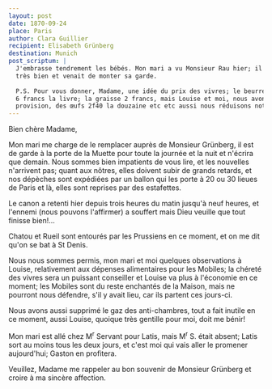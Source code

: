 ```yaml
---
layout: post
date: 1870-09-24
place: Paris
author: Clara Guillier
recipient: Elisabeth Grünberg
destination: Munich
post_scriptum: |
  J'embrasse tendrement les bébés. Mon mari a vu Monsieur Rau hier; il allait
  très bien et venait de monter sa garde.
  
  P.S. Pour vous donner, Madame, une idée du prix des vivres; le beurre vaut
  6 francs la livre; la graisse 2 francs, mais Louise et moi, nous avons notre
  provision, des œufs 2f40 la douzaine etc etc aussi nous réduisons notre ordinaire.
---
```


Bien chère Madame,

Mon mari me charge de le remplacer auprès de Monsieur Grünberg,
il est de garde à la porte de la Muette pour toute la journée
et la nuit et n'écrira que demain. Nous sommes bien impatients de vous lire,
et les nouvelles n'arrivent pas; quant aux nôtres, elles doivent subir de
grands retards, et nos dépèches sont expédiées par un ballon qui les porte à 20
ou 30 lieues de Paris et là, elles sont reprises par des estafettes.

Le canon a retenti hier depuis trois heures du matin jusqu'à neuf heures, et
l'ennemi (nous pouvons l'affirmer) a souffert mais Dieu veuille que tout
finisse bien!...

Chatou et Rueil sont entourés par les Prussiens en ce moment, et on me dit
qu'on se bat à St Denis.

Nous nous sommes permis, mon mari et moi quelques observations à Louise,
relativement aux dépenses alimentaires pour les Mobiles; la chéreté des vivres
sera un puissant conseiller et Louise va plus à l'économie en ce moment; les
Mobiles sont du reste enchantés de la Maison, mais ne pourront nous défendre,
s'il y avait lieu, car ils partent ces jours-ci.

Nous avons aussi supprimé le gaz des anti-chambres, tout a fait inutile en ce
moment, aussi Louise, quoique très gentille pour moi, doit me bénir!

Mon mari est allé chez M<sup>r</sup> Servant pour Latis, mais M<sup>r</sup> S. était absent; Latis
sort au moins tous les deux jours, et c'est moi qui vais aller le promener
aujourd'hui; Gaston en profitera.

Veuillez, Madame me rappeler au bon souvenir de Monsieur Grünberg et croire
à ma sincère affection.
